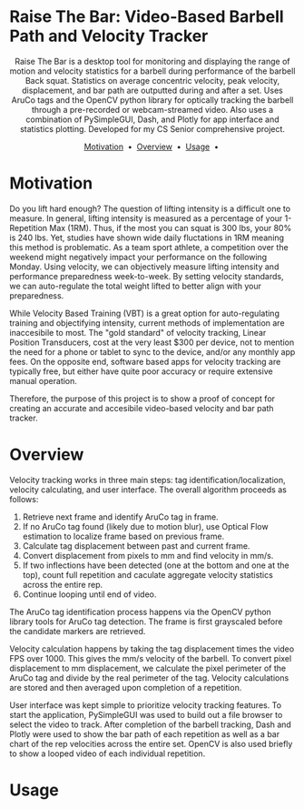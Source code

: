 # Raise The Bar: Video-Based Barbell Path and Velocity Tracker

<p align="center">
Raise The Bar is a desktop tool for monitoring and displaying the range of motion and velocity statistics for a barbell during performance of the barbell Back squat. 
Statistics on average concentric velocity, peak velocity, displacement, and bar path are outputted during and after a set.
Uses AruCo tags and the OpenCV python library for optically tracking the barbell through a pre-recorded or webcam-streamed video. 
Also uses a combination of PySimpleGUI, Dash, and Plotly for app interface and statistics plotting.
Developed for my CS Senior comprehensive project.
</p>

<p align="center">
<a href="#Motivation">Motivation</a> &nbsp;&bull;&nbsp;
<a href="#Overview">Overview</a> &nbsp;&bull;&nbsp;
<a href="#Usage">Usage</a> &nbsp;&bull;&nbsp;
</p>

# Motivation
Do you lift hard enough? 
The question of lifting intensity is a difficult one to measure. 
In general, lifting intensity is measured as a percentage of your 1-Repetition Max (1RM). 
Thus, if the most you can squat is 300 lbs, your 80% is 240 lbs. 
Yet, studies have shown wide daily fluctations in 1RM meaning this method is problematic.
As a team sport athlete, a competition over the weekend might negatively impact your performance on the following Monday.
Using velocity, we can objectively measure lifting intensity and performance preparedness week-to-week.
By setting velocity standards, we can auto-regulate the total weight lifted to better align with your preparedness.

While Velocity Based Training (VBT) is a great option for auto-regulating training and objectifying intensity, current methods of implementation are inaccesibile to most. 
The "gold standard" of velocity tracking, Linear Position Transducers, cost at the very least $300 per device, not to mention the need for a phone or tablet to sync to the device, and/or any monthly app fees. 
On the opposite end, software based apps for velocity tracking are typically free, but either have quite poor accuracy or require extensive manual operation.

Therefore, the purpose of this project is to show a proof of concept for creating an accurate and accesibile video-based velocity and bar path tracker.

# Overview
Velocity tracking works in three main steps: tag identification/localization, velocity calculating, and user interface.
The overall algorithm proceeds as follows:
1. Retrieve next frame and identify AruCo tag in frame.
2. If no AruCo tag found (likely due to motion blur), use Optical Flow estimation to localize frame based on previous frame.
3. Calculate tag displacement between past and current frame.
4. Convert displacement from pixels to mm and find velocity in mm/s. 
5. If two inflections have been detected (one at the bottom and one at the top), count full repetition and caculate aggregate velocity statistics across the entire rep.
6. Continue looping until end of video.

The AruCo tag identification process happens via the OpenCV python library tools for AruCo tag detection.
The frame is first grayscaled before the candidate markers are retrieved.

Velocity calculation happens by taking the tag displacement times the video FPS over 1000. 
This gives the mm/s velocity of the barbell.
To convert pixel displacement to mm displacement, we calculate the pixel perimeter of the AruCo tag and divide by the real perimeter of the tag.
Velocity calculations are stored and then averaged upon completion of a repetition.

User interface was kept simple to prioritize velocity tracking features.
To start the application, PySimpleGUI was used to build out a file browser to select the video to track.
After completion of the barbell tracking, Dash and Plotly were used to show the bar path of each repetition as well as a bar chart of the rep velocities across the entire set. 
OpenCV is also used briefly to show a looped video of each individual repetition.


# Usage



#
